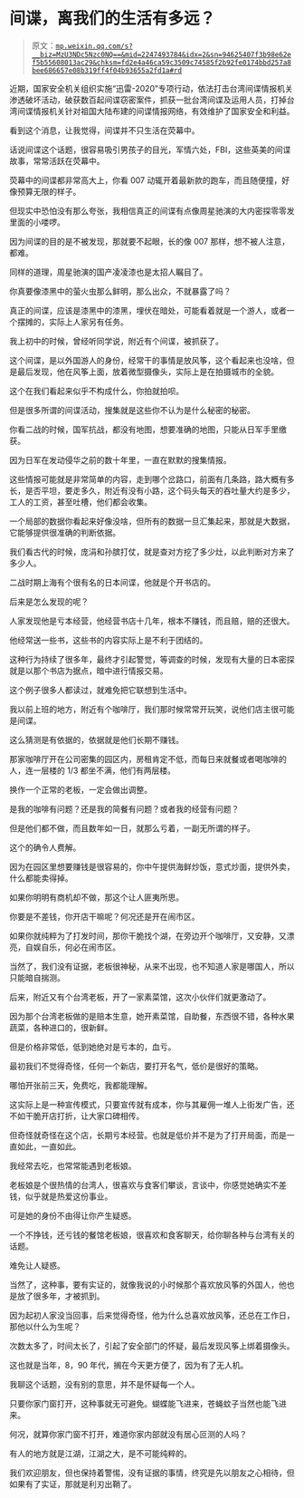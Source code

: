 # 间谍，离我们的生活有多远？

> 原文：[`mp.weixin.qq.com/s?__biz=MzU3NDc5Nzc0NQ==&mid=2247493784&idx=2&sn=94625407f3b98e62ef5b55608013ac29&chksm=fd2e4a46ca59c3509c74585f2b92fe0174bbd257a8bee686657e08b319ff4f04b93655a2fd1a#rd`](http://mp.weixin.qq.com/s?__biz=MzU3NDc5Nzc0NQ==&mid=2247493784&idx=2&sn=94625407f3b98e62ef5b55608013ac29&chksm=fd2e4a46ca59c3509c74585f2b92fe0174bbd257a8bee686657e08b319ff4f04b93655a2fd1a#rd)

近期，国家安全机关组织实施“迅雷-2020”专项行动，依法打击台湾间谍情报机关渗透破坏活动，破获数百起间谍窃密案件，抓获一批台湾间谍及运用人员，打掉台湾间谍情报机关针对祖国大陆布建的间谍情报网络，有效维护了国家安全和利益。

看到这个消息，让我觉得，间谍并不只生活在荧幕中。

话说间谍这个话题，很容易吸引男孩子的目光，军情六处，FBI，这些英美的间谍故事，常常活跃在荧幕中。

荧幕中的间谍都非常高大上，你看 007 动辄开着最新款的跑车，而且随便撞，好像预算无限的样子。

但现实中恐怕没有那么夸张，我相信真正的间谍有点像周星驰演的大内密探零零发里面的小喽啰。

因为间谍的目的是不被发现，那就要不起眼，长的像 007 那样，想不被人注意，都难。

同样的道理，周星驰演的国产凌凌漆也是太招人瞩目了。

你真要像漆黑中的萤火虫那么鲜明，那么出众，不就暴露了吗？

真正的间谍，应该是漆黑中的漆黑，埋伏在暗处，可能看着就是一个游人，或者一个摆摊的，实际上人家另有任务。

我上初中的时候，曾经听同学说，附近有个间谍，被抓获了。

这个间谍，是以外国游人的身份，经常干的事情是放风筝，这个看起来也没啥，但是最后发现，他在风筝上面，放着微型摄像头，实际上是在拍摄城市的全貌。

这个在我们看起来似乎不构成什么，你拍就拍呗。

但是很多所谓的间谍活动，搜集就是这些你不认为是什么秘密的秘密。

你看二战的时候，国军抗战，都没有地图，想要准确的地图，只能从日军手里缴获。

因为日军在发动侵华之前的数十年里，一直在默默的搜集情报。

这些情报可能就是非常简单的内容，走到哪个岔路口，前面有几条路，路大概有多长，是否平坦，要走多久，附近有没有小路，这个码头每天的吞吐量大约是多少，工人的工资，甚至吐槽，他们都会收集。

一个局部的数据你看起来好像没啥，但所有的数据一旦汇集起来，那就是大数据，它能够提供很准确的判断依据。

我们看古代的时候，庞涓和孙膑打仗，就是查对方挖了多少灶，以此判断对方来了多少人。

二战时期上海有个很有名的日本间谍，他就是个开书店的。

后来是怎么发现的呢？

人家发现他是亏本经营，他经营书店十几年，根本不赚钱，而且赔，赔的还很大。

他经常送一些书，这些书的内容实际上是不利于团结的。

这种行为持续了很多年，最终才引起警觉，等调查的时候，发现有大量的日本密探就是以那个书店为据点，暗中进行情报交易。

这个例子很多人都读过，就难免把它联想到生活中。

我以前上班的地方，附近有个咖啡厅，我们那时候常常开玩笑，说他们店主很可能是间谍。

这么猜测是有依据的，依据就是他们长期不赚钱。

那家咖啡厅开在公司密集的园区内，房租肯定不低，而每日来就餐或者喝咖啡的人，连一层楼的 1/3 都坐不满，他们有两层楼。

换作一个正常的老板，一定会做出调整。

是我的咖啡有问题？还是我的简餐有问题？或者我的经营有问题？

但是他们都不做，而且数年如一日，就那么亏着，一副无所谓的样子。

这个的确令人费解。

因为在园区里想要赚钱是很容易的，你中午提供海鲜炒饭，意式炒面，提供外卖，什么都能卖得掉。

如果你明明有商机却不做，那这个让人匪夷所思。

你要是不差钱，你开店干嘛呢？何况还是开在闹市区。

如果你就纯粹为了打发时间，那你干脆找个湖，在旁边开个咖啡厅，又安静，又漂亮，自娱自乐，何必在闹市区。

当然了，我们没有证据，老板很神秘，从来不出现，也不知道人家是哪国人，所以只能暗自揣测。

后来，附近又有个台湾老板，开了一家素菜馆，这次小伙伴们就更激动了。

因为那个台湾老板做的是赔本生意，她开素菜馆，自助餐，东西很不错，各种水果蔬菜，各种进口的，很新鲜。

但是价格非常低，低到她绝对是亏本的，血亏。

最初我们不觉得奇怪，任何一个新店，要打开名气，低价是很好的策略。

哪怕开张前三天，免费吃，我都能理解。

这实际上是一种宣传模式，只要宣传就有成本，你与其雇佣一堆人上街发广告，还不如干脆开店打折，让大家口碑相传。

但奇怪就奇怪在这个店，长期亏本经营。也就是低价并不是为了打开局面，而是一直如此，一直如此。

我经常去吃，也常常能遇到老板娘。

老板娘是个很热情的台湾人，很喜欢与食客们攀谈，言谈中，你感觉她确实不差钱，似乎就是热爱这份事业。

可是她的身份不由得让你产生疑惑。

一个不挣钱，还亏钱的餐馆老板娘，很喜欢和食客聊天，给你聊各种与台湾有关的话题。

难免让人疑惑。

当然了，这种事，要有实证的，就像我说的小时候那个喜欢放风筝的外国人，他也是放了很多年，才被抓到。

因为起初人家没当回事，后来觉得奇怪，他为什么总喜欢放风筝，还总在工作日，那他以什么为生呢？

次数太多了，时间太长了，引起了安全部门的怀疑，最后发现风筝上绑着摄像头。

这也就是当年，8，90 年代，搁在今天更方便了，因为有了无人机。

我聊这个话题，没有别的意思，并不是怀疑每一个人。

只要你家门窗打开，这种事就无可避免。蝴蝶能飞进来，苍蝇蚊子当然也能飞进来。

何况，就算你家门窗不打开，难道你家内部就没有居心叵测的人吗？

有人的地方就是江湖，江湖之大，是不可能纯粹的。

我们欢迎朋友，但也保持着警惕，没有证据的事情，终究是先以朋友之心相待，但如果有了实证，那就是利刃出鞘了。

<mp-qa class="js_uneditable custom_select_card qa_iframe" data-pluginname="insertquestion" data-id="1559560800527302661" data-bizuin="MzU3NDc5Nzc0NQ==" data-title="留言区"></mp-qa>